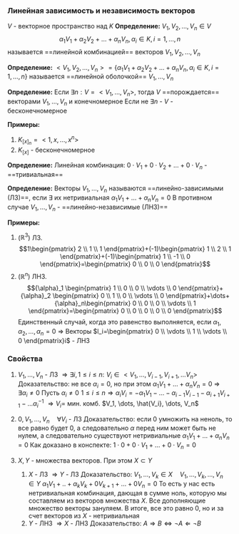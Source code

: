 ### Линейная зависимость и независимость векторов
$V$ - векторное пространство над $K$
**Определение:** $V_1, V_2, \dots, V_n \in V$
$$\alpha_1V_1+\alpha_2V_2+\dots+\alpha_nV_n,\, \alpha_i \in K, \, i=1, \dots, n$$
называется ==линейной комбинацией== векторов $V_1, V_2, \dots, V_n$

**Определение:** $<V_1, V_2, \dots, V_n>=\{\alpha_1V_1+\alpha_2V_2+\dots+\alpha_nV_n,\, \alpha_i \in K, \, i=1, \dots, n\}$
называется ==линейной оболочкой== $V_1, \dots, V_n$

**Определение:** Если $\exists n: V=<V_1, \dots, V_n>$, тогда $V$ ==порождается== векторами $V_1, \dots, V_n$ и конечномерное
Если не $\exists n$ - $V$ - бесконечномерное

**Примеры:**
1) $K_{[x]_n}=<1, x, \dots, x^n>$
2) $K_{[x]}$ - бесконечномерное

**Определение:** Линейная комбинация:
$0 \cdot V_1+0 \cdot V_2+\dots+ 0 \cdot V_n$ - ==тривиальная==

**Определение:** Векторы $V_1, \dots, V_n$ называются ==линейно-зависимыми (ЛЗ)==, если $\exists$ их нетривиальная $\alpha_1V_1+\dots+\alpha_n V_n=0$
В противном случае $V_1, \dots, V_n$ - ==линейно-независимые (ЛНЗ)==

**Примеры:**
1) ($\mathbb{R}^3$) ЛЗ. $$1\begin{pmatrix} 2 \\ 1 \\ 1 \end{pmatrix}+(-1)\begin{pmatrix} 1 \\ 2 \\ 1 \end{pmatrix}+(-1)\begin{pmatrix} 1 \\ -1 \\ 0 \end{pmatrix}=\begin{pmatrix} 0 \\ 0 \\ 0 \end{pmatrix}$$
2) ($\mathbb{R}^n$) ЛНЗ. $${\alpha}_1 \begin{pmatrix} 1 \\ 0 \\ 0 \\ \vdots \\ 0 \end{pmatrix}+{\alpha}_2 \begin{pmatrix} 0 \\ 1 \\ 0 \\ \vdots \\ 0 \end{pmatrix}+\dots+{\alpha}_n\begin{pmatrix} 0 \\ 0 \\ 0 \\ \vdots \\ 1 \end{pmatrix}=\begin{pmatrix} 0 \\ 0 \\ 0 \\ 0 \\ 0 \end{pmatrix}$$
Единственный случай, когда это равенство выполняется, если $\alpha_1, \alpha_2, \dots, \alpha_n=0$
$\Rightarrow$ Векторы $l_i=\begin{pmatrix} 0 \\ \vdots \\ 1 \\ \vdots \\ 0 \end{pmatrix}i$ - ЛНЗ

### Свойства
1) $V_1, \dots, V_n$ - ЛЗ $\Rightarrow \exists i, 1 \leq i \leq n:\,\, V_i \in <V_1, \dots, V_{i-1}, V_{i+1}, \dots V_n>$
	Доказательство: не все $\alpha_i=0$, но при этом $\alpha_1V_1+\dots+\alpha_nV_n = 0$
		$\Rightarrow$ $\exists \alpha_i \neq 0$
	Пусть $\alpha_i \neq 0 \,\, 1 \leq i \leq n \Rightarrow \alpha_iV_i=-\alpha_1V_1-\dots-\alpha_{i-1}V_{i-1}-\alpha_{i+1}V_{i+1}-\dots \alpha_i^{-1}$
	$\Rightarrow V_i=$ мин. комб. $V_1, \dots, \hat{V_i}, \dots, V_n$
2) $0, V_1, \dots, V_n \quad \forall V_i$  - ЛЗ
	Доказательство: если $0$ умножить на неноль, то все равно будет $0$, а следовательно $\alpha$ перед ним может быть не нулем, а следовательно существуют нетривиальные $\alpha_1V_1+\dots+\alpha_n V_n=0$
	Как доказано в конспекте: $1 \cdot 0 + 0 \cdot V_1 + \dots + 0 \cdot V_n = 0$
	
3) $X, Y$ - множества векторов. При этом $X \subset Y$
	1) $X$ - ЛЗ $\Rightarrow Y$ - ЛЗ
		Доказательство: $V_1, \dots, V_k \in X \quad V_1, \dots, V_k, \dots, V_n \in Y$
			$\alpha_1V_1+..+\alpha_kV_k+0V_{k+1}+\dots+0V_n=0$
			То есть у нас есть нетривиальная комбинация, дающая в сумме ноль, которую мы составляем из векторов множества $X$. Все дополняющие множество векторы зануляем. В итоге, все это равно $0$, но и за счет векторов из $X$ - нетривиальная 
	1) $Y$ - ЛНЗ $\Rightarrow X$ - ЛНЗ
		Доказательство: $A \Rightarrow B \Leftrightarrow \neg A \Leftarrow \neg B$
		
